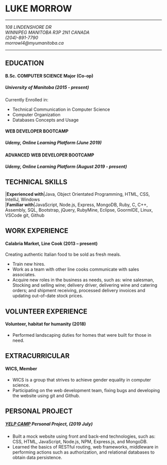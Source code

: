 # LUKE MORROW
---
_108 LINDENSHORE DR_  
_WINNIPEG MANITOBA R3P 2N1 CANADA_  
_(204)-891-7790_  
_morrowl4@myumanitoba.ca_

---
## EDUCATION
#### B.Sc. COMPUTER SCIENCE Major (Co-op)  
##### University of Manitoba (2015 - present)
 Currently Enrolled in:
*	Technical Communication in Computer Science
*	Computer Organization
*	Databases Concepts and Usage

#### WEB DEVELOPER BOOTCAMP
##### Udemy, Online Learning Platform (June 2019)

#### ADVANCED WEB DEVELOPER BOOTCAMP
##### Udemy, Online Learning Platform (August 2019 - present)

## TECHNICAL SKILLS

|**Experienced with**|Java, Object Orientated Programming, HTML, CSS, IntelliJ, Windows  
|**Familiar with**|JavaScript, Node.js, Express, MongoDB, Ruby, C, C++, Assembly, SQL, Bootstrap, jQuery, RubyMine, Eclipse, GoormIDE, Linux, VSCode git, Github    


## WORK EXPERIENCE
#### Calabria Market, Line Cook	(2013 – present)
Creating authentic Italian food to be sold as fresh meals.
*	Train new hires.
*	Work as a team with other line cooks communicate with sales associates.
*	Acquire new roles in the business as needs, such as: wine salesman, Stocking and selling wine; delivery driver, delivering wine and catering orders; and shipment receiving, processed delivery invoices and updating out-of-date stock prices.

## VOLUNTEER EXPERIENCE
#### Volunteer, habitat for humanity (2018)
*	Performed landscaping duties for homes that were built for those in need.

## EXTRACURRICULAR
#### WICS, Member
*	WICS is a group that strives to achieve gender equality in computer science.
*	Participating on the web development team, fixing bugs and developing the website using git and Github.

## PERSONAL PROJECT
##### [YELP CAMP](HTTPS://GITHUB.COM/LUKEBMORROW/YELPCAMP) Personal Project, (2019 July)
*	Built a mock website using front and back-end technologies, such as: CSS, HTML, JavaScript, Node.js, NPM, Express.js, and MongoDB.
*	Learned the basics of RESTful routing, web frameworks, middleware in performing actions such as authorization, and relational databases to obtain data persistence.
